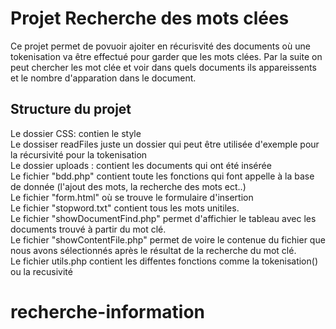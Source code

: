 # Projet Recherche des mots clées

Ce projet permet de povuoir ajoiter en récurisvité des documents où une tokenisation va être effectué pour garder que les mots clées.
Par la suite on peut chercher les mot clée et voir dans quels documents ils appareissents et le nombre d'apparation dans le document.

## Structure du projet

Le dossier CSS: contien le style
<br>
Le dossiser readFiles juste un dossier qui peut être utilisée d'exemple pour la récursivité pour la tokenisation<br>
Le dossier uploads : contient les documents qui ont été insérée<br>
Le fichier "bdd.php" contient toute les fonctions qui font appelle à la base de donnée (l'ajout des mots, la recherche des mots ect..)<br>
Le fichier "form.html" où se trouve le formulaire d'insertion
<br>
Le fichier "stopword.txt" contient tous les mots unitiles.
<br>
Le fichier "showDocumentFind.php" permet d'affichier le tableau avec les documents trouvé à partir du mot clé.
<br>
Le fichier "showContentFile.php" permet de voire le contenue du fichier que nous avons sélectionnés après le résultat de la recherche du mot clé.
<br>
Le fichier utils.php contient les diffentes fonctions comme la tokenisation() ou la recusivité
# recherche-information
